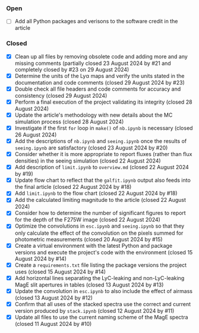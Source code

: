 ### Open

- [ ] Add all Python packages and verisons to the software credit in the article

### Closed

- [x] Clean up all files by removing obsolete code and adding more and any missing comments (partially closed 23 August 2024 by #21 and completely closed by #23 on 29 August 2024)
- [x] Determine the units of the Lyα maps and verify the units stated in the documentation and code comments (closed 29 August 2024 by #23)
- [x] Double check all file headers and code comments for accuracy and consistency (closed 29 August 2024)
- [x] Perform a final execution of the project validating its integrity (closed 28 August 2024)
- [x] Update the article's methodology with new details about the MC simulation process (closed 28 August 2024)
- [x] Investigate if the first `for` loop in `make()` of `nb.ipynb` is necessary (closed 26 August 2024)
- [x] Add the descriptions of `nb.ipynb` and `seeing.ipynb` once the results of `seeing.ipynb` are satisfactory (closed 23 August 2024 by #20)
- [x] Consider whether it is more appropriate to report fluxes (rather than flux densities) in the seeing simulation (closed 22 August 2024)
- [x] Add description of `limit.ipynb` to `overview.md` (closed 22 August 2024 by #19)
- [x] Update flow chart to reflect that the `galfit.ipynb` output also feeds into the final article (closed 22 August 2024 by #18)
- [x] Add `limit.ipynb` to the flow chart (closed 22 August 2024 by #18)
- [x] Add the calculated limiting magnitude to the article (closed 22 August 2024)
- [x] Consider how to determine the number of significant figures to report for the depth of the F275W image (closed 22 August 2024)
- [x] Optimize the convolutions in `esc.ipynb` and `seeing.ipynb` so that they only calculate the effect of the convolution on the pixels summed for photometric measurements (closed 20 August 2024 by #15)
- [x] Create a virtual environment with the latest Python and package versions and execute the project's code with the environment (closed 15 August 2024 by #14)
- [x] Create a `requirements.txt` file listing the package versions the project uses (closed 15 August 2024 by #14)
- [x] Add horizontal lines separating the LyC-leaking and non-LyC-leaking MagE slit apertures in tables (closed 13 August 2024 by #13)
- [x] Update the convolution in `esc.ipynb` to also include the effect of airmass (closed 13 August 2024 by #12)
- [x] Confirm that all uses of the stacked spectra use the correct and current version produced by `stack.ipynb` (closed 12 August 2024 by #11)
- [x] Update all files to use the current naming scheme of the MagE spectra (closed 11 August 2024 by #10)